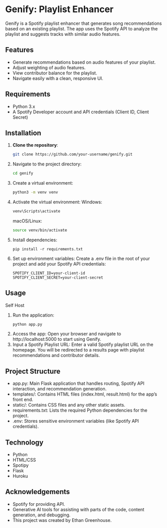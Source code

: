 # Genify: Playlist Enhancer

Genify is a Spotify playlist enhancer that generates song recommendations based on an existing playlist. The app uses the Spotify API to analyze the playlist and suggests tracks with similar audio features.

## Features

- Generate recommendations based on audio features of your playlist.
- Adjust weighting of audio features.
- View contributor balance for the playlist.
- Navigate easily with a clean, responsive UI.

## Requirements

- Python 3.x
- A Spotify Developer account and API credentials (Client ID, Client Secret)

## Installation

1. **Clone the repository**:
   ```bash
   git clone https://github.com/your-username/genify.git
   ```
2. Navigate to the project directory:
   ```bash
   cd genify
   ```
3. Create a virtual environment:
   ```bash
   python3 -m venv venv
   ```
4. Activate the virtual environment:
  Windows:
   ```bash
   venv\Scripts\activate
   ```
   macOS/Linux:
   ```bash
   source venv/bin/activate
   ```
5. Install dependencies:
   ```
   pip install -r requirements.txt
   ```
6. Set up environment variables: Create a .env file in the root of your project and add your Spotify API credentials:
   ```env
   SPOTIFY_CLIENT_ID=your-client-id
   SPOTIFY_CLIENT_SECRET=your-client-secret
   ```

## Usage

Self Host
1. Run the application:
   ```bash
   python app.py
   ```
2. Access the app: Open your browser and navigate to http://localhost:5000 to start using Genify.
3. Input a Spotify Playlist URL: Enter a valid Spotify playlist URL on the homepage. You will be redirected to a results page with playlist recommendations and contributor details.

## Project Structure

- app.py: Main Flask application that handles routing, Spotify API interaction, and recommendation generation.
- templates/: Contains HTML files (index.html, result.html) for the app’s front end.
- static/: Contains CSS files and any other static assets.
- requirements.txt: Lists the required Python dependencies for the project.
- .env: Stores sensitive environment variables (like Spotify API credentials).

## Technology

- Python
- HTML/CSS
- Spotipy
- Flask
- Huroku

## Acknowledgements

- Spotify for providing API.
- Generative AI tools for assisting with parts of the code, content generation, and debugging.
- This project was created by Ethan Greenhouse.
